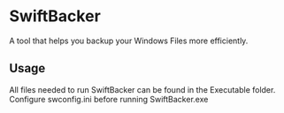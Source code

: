 # SwiftBacker

A tool that helps you backup your Windows Files more efficiently.

## Usage
All files needed to run SwiftBacker can be found in the Executable folder.
Configure swconfig.ini before running SwiftBacker.exe
